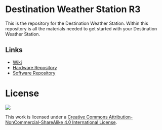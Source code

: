 # Destination Weather Station R3
This is the repository for the Destination Weather Station. Within this repository is all the materials needed to get started with your Destination Weather Station.

## Links

* [Wiki](https://github.com/Destination-SPACE/Weather-Station-r3/wiki)
* [Hardware Repository](https://github.com/Destination-SPACE/Weather-Station-r3-Hardware)
* [Software Repository](https://github.com/Destination-SPACE/Weather-Station-r3-Software)

# License
![](https://licensebuttons.net/l/by-nc-sa/4.0/88x31.png)

This work is licensed under a [Creative Commons Attribution-NonCommercial-ShareAlike 4.0 International License](https://creativecommons.org/licenses/by-nc-sa/4.0/).
